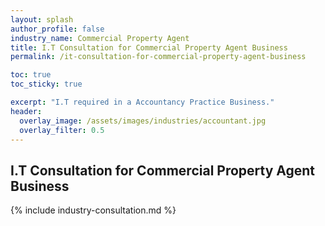 ```yaml
---
layout: splash 
author_profile: false 
industry_name: Commercial Property Agent
title: I.T Consultation for Commercial Property Agent Business
permalink: /it-consultation-for-commercial-property-agent-business

toc: true
toc_sticky: true

excerpt: "I.T required in a Accountancy Practice Business."
header:
  overlay_image: /assets/images/industries/accountant.jpg
  overlay_filter: 0.5 
---
```


## I.T Consultation for Commercial Property Agent Business

{% include industry-consultation.md %}
